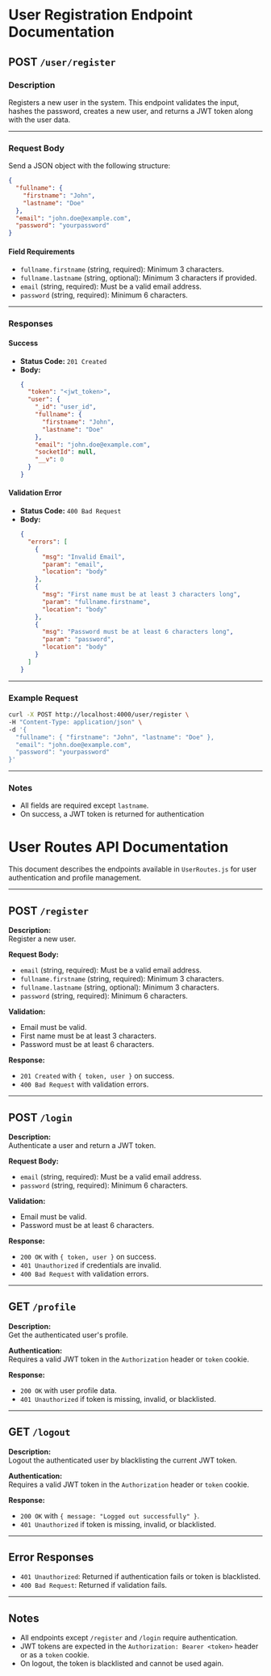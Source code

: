 # User Registration Endpoint Documentation

## POST `/user/register`

### Description
Registers a new user in the system. This endpoint validates the input, hashes the password, creates a new user, and returns a JWT token along with the user data.

---

### Request Body

Send a JSON object with the following structure:

```json
{
  "fullname": {
    "firstname": "John",
    "lastname": "Doe"
  },
  "email": "john.doe@example.com",
  "password": "yourpassword"
}
```

#### Field Requirements

- `fullname.firstname` (string, required): Minimum 3 characters.
- `fullname.lastname` (string, optional): Minimum 3 characters if provided.
- `email` (string, required): Must be a valid email address.
- `password` (string, required): Minimum 6 characters.

---

### Responses

#### Success

- **Status Code:** `201 Created`
- **Body:**
    ```json
    {
      "token": "<jwt_token>",
      "user": {
        "_id": "user_id",
        "fullname": {
          "firstname": "John",
          "lastname": "Doe"
        },
        "email": "john.doe@example.com",
        "socketId": null,
        "__v": 0
      }
    }
    ```

#### Validation Error

- **Status Code:** `400 Bad Request`
- **Body:**
    ```json
    {
      "errors": [
        {
          "msg": "Invalid Email",
          "param": "email",
          "location": "body"
        },
        {
          "msg": "First name must be at least 3 characters long",
          "param": "fullname.firstname",
          "location": "body"
        },
        {
          "msg": "Password must be at least 6 characters long",
          "param": "password",
          "location": "body"
        }
      ]
    }
    ```

---

### Example Request

```bash
curl -X POST http://localhost:4000/user/register \
-H "Content-Type: application/json" \
-d '{
  "fullname": { "firstname": "John", "lastname": "Doe" },
  "email": "john.doe@example.com",
  "password": "yourpassword"
}'
```

---

### Notes

- All fields are required except `lastname`.
- On success, a JWT token is returned for authentication

# User Routes API Documentation

This document describes the endpoints available in `UserRoutes.js` for user authentication and profile management.

---

## POST `/register`

**Description:**  
Register a new user.

**Request Body:**
- `email` (string, required): Must be a valid email address.
- `fullname.firstname` (string, required): Minimum 3 characters.
- `fullname.lastname` (string, optional): Minimum 3 characters.
- `password` (string, required): Minimum 6 characters.

**Validation:**
- Email must be valid.
- First name must be at least 3 characters.
- Password must be at least 6 characters.

**Response:**
- `201 Created` with `{ token, user }` on success.
- `400 Bad Request` with validation errors.

---

## POST `/login`

**Description:**  
Authenticate a user and return a JWT token.

**Request Body:**
- `email` (string, required): Must be a valid email address.
- `password` (string, required): Minimum 6 characters.

**Validation:**
- Email must be valid.
- Password must be at least 6 characters.

**Response:**
- `200 OK` with `{ token, user }` on success.
- `401 Unauthorized` if credentials are invalid.
- `400 Bad Request` with validation errors.

---

## GET `/profile`

**Description:**  
Get the authenticated user's profile.

**Authentication:**  
Requires a valid JWT token in the `Authorization` header or `token` cookie.

**Response:**
- `200 OK` with user profile data.
- `401 Unauthorized` if token is missing, invalid, or blacklisted.

---

## GET `/logout`

**Description:**  
Logout the authenticated user by blacklisting the current JWT token.

**Authentication:**  
Requires a valid JWT token in the `Authorization` header or `token` cookie.

**Response:**
- `200 OK` with `{ message: "Logged out successfully" }`.
- `401 Unauthorized` if token is missing, invalid, or blacklisted.

---

## Error Responses

- `401 Unauthorized`: Returned if authentication fails or token is blacklisted.
- `400 Bad Request`: Returned if validation fails.

---

## Notes

- All endpoints except `/register` and `/login` require authentication.
- JWT tokens are expected in the `Authorization: Bearer <token>` header or as a `token` cookie.
- On logout, the token is blacklisted and cannot be used again.
